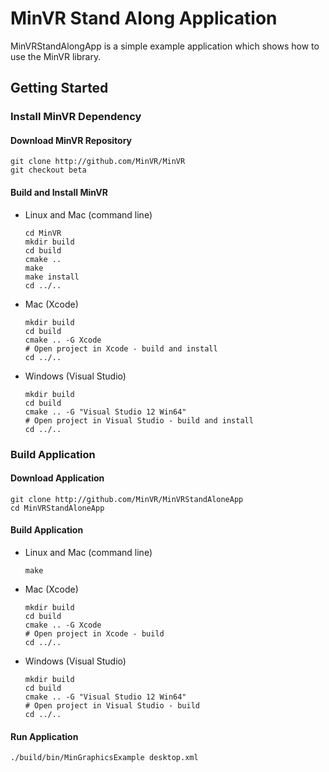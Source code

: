 # MinVR Stand Along Application

MinVRStandAlongApp is a simple example application which shows how to use the MinVR library.

## Getting Started

### Install MinVR Dependency

#### Download MinVR Repository

  ```
  git clone http://github.com/MinVR/MinVR
  git checkout beta
  ```
  
#### Build and Install MinVR

* Linux and Mac (command line)

  ```
  cd MinVR
  mkdir build
  cd build
  cmake ..
  make
  make install
  cd ../..
  ```

* Mac (Xcode)

  ```
  mkdir build
  cd build
  cmake .. -G Xcode
  # Open project in Xcode - build and install
  cd ../..
  ```
    
* Windows (Visual Studio)

  ```
  mkdir build
  cd build
  cmake .. -G "Visual Studio 12 Win64"
  # Open project in Visual Studio - build and install
  cd ../..
  ```

### Build Application

#### Download Application

  ```
  git clone http://github.com/MinVR/MinVRStandAloneApp
  cd MinVRStandAloneApp

  ```

#### Build Application

* Linux and Mac (command line)

  ```
  make
  ```

* Mac (Xcode)

  ```
  mkdir build
  cd build
  cmake .. -G Xcode
  # Open project in Xcode - build
  cd ../..
  ```
    
* Windows (Visual Studio)

  ```
  mkdir build
  cd build
  cmake .. -G "Visual Studio 12 Win64"
  # Open project in Visual Studio - build
  cd ../..
  ```

#### Run Application

  ```
  ./build/bin/MinGraphicsExample desktop.xml
  ```

